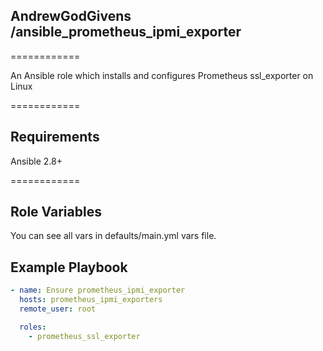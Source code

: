 ## AndrewGodGivens /ansible_prometheus_ipmi_exporter 
============

An Ansible role which installs and configures Prometheus ssl_exporter on Linux

============

## Requirements

Ansible 2.8+

============

## Role Variables

You can see all vars in defaults/main.yml vars file.

## Example Playbook

```yaml
- name: Ensure prometheus_ipmi_exporter
  hosts: prometheus_ipmi_exporters
  remote_user: root

  roles:
    - prometheus_ssl_exporter
  
```
